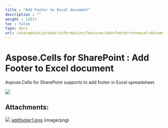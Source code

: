 ```yaml
---
title : "Add Footer to Excel document" 
description : "" 
weight : 12013 
toc : false
type: docs
url: /sharepoint/productinformation/features/add+footer+to+excel+document/
---
```


# Aspose.Cells for SharePoint : Add Footer to Excel document


Aspose.Cells for SharePoint supports to add footer in Excel spreadsheet.

![](https://docs2.aspose.com/cells/sharepoint/attachments/46858767/47153164.png)

## Attachments:

![](https://docs2.aspose.com/cells/sharepoint/images/icons/bullet_blue.gif) [addfooter1.png](https://docs2.aspose.com/cells/sharepoint/attachments/46858767/47153164.png) (image/png)  

